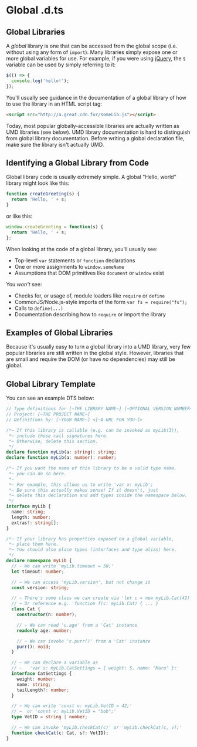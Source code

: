 # Global .d.ts

## Global Libraries

<!--
TODO:

1. mention that global nearly always means 'browser'
2. if you have a global library that you suspect is UMD, look for instructions on
   a. how to import it
   b. -OR- how to make it work with webpack
3. Make the page follow the structure of documentation,usage,source example.

-->

A _global_ library is one that can be accessed from the global scope (i.e. without using any form of `import`).
Many libraries simply expose one or more global variables for use.
For example, if you were using [jQuery](https://jquery.com/), the `$` variable can be used by simply referring to it:

```ts
$(() => {
  console.log('hello!');
});
```

You'll usually see guidance in the documentation of a global library of how to use the library in an HTML script tag:

```html
<script src="http://a.great.cdn.for/someLib.js"></script>
```

Today, most popular globally-accessible libraries are actually written as UMD libraries (see below).
UMD library documentation is hard to distinguish from global library documentation.
Before writing a global declaration file, make sure the library isn't actually UMD.

## Identifying a Global Library from Code

Global library code is usually extremely simple.
A global "Hello, world" library might look like this:

```js
function createGreeting(s) {
  return 'Hello, ' + s;
}
```

or like this:

```js
window.createGreeting = function(s) {
  return 'Hello, ' + s;
};
```

When looking at the code of a global library, you'll usually see:

- Top-level `var` statements or `function` declarations
- One or more assignments to `window.someName`
- Assumptions that DOM primitives like `document` or `window` exist

You _won't_ see:

- Checks for, or usage of, module loaders like `require` or `define`
- CommonJS/Node.js-style imports of the form `var fs = require("fs");`
- Calls to `define(...)`
- Documentation describing how to `require` or import the library

## Examples of Global Libraries

Because it's usually easy to turn a global library into a UMD library, very few popular libraries are still written in the global style.
However, libraries that are small and require the DOM (or have _no_ dependencies) may still be global.

## Global Library Template

You can see an example DTS below:

```ts
// Type definitions for [~THE LIBRARY NAME~] [~OPTIONAL VERSION NUMBER~]
// Project: [~THE PROJECT NAME~]
// Definitions by: [~YOUR NAME~] <[~A URL FOR YOU~]>

/*~ If this library is callable (e.g. can be invoked as myLib(3)),
 *~ include those call signatures here.
 *~ Otherwise, delete this section.
 */
declare function myLib(a: string): string;
declare function myLib(a: number): number;

/*~ If you want the name of this library to be a valid type name,
 *~ you can do so here.
 *~
 *~ For example, this allows us to write 'var x: myLib';
 *~ Be sure this actually makes sense! If it doesn't, just
 *~ delete this declaration and add types inside the namespace below.
 */
interface myLib {
  name: string;
  length: number;
  extras?: string[];
}

/*~ If your library has properties exposed on a global variable,
 *~ place them here.
 *~ You should also place types (interfaces and type alias) here.
 */
declare namespace myLib {
  // ~ We can write 'myLib.timeout = 50;'
  let timeout: number;

  // ~ We can access 'myLib.version', but not change it
  const version: string;

  // ~ There's some class we can create via 'let c = new myLib.Cat(42)'
  // ~ Or reference e.g. 'function f(c: myLib.Cat) { ... }
  class Cat {
    constructor(n: number);

    // ~ We can read 'c.age' from a 'Cat' instance
    readonly age: number;

    // ~ We can invoke 'c.purr()' from a 'Cat' instance
    purr(): void;
  }

  // ~ We can declare a variable as
  // ~   'var s: myLib.CatSettings = { weight: 5, name: "Maru" };'
  interface CatSettings {
    weight: number;
    name: string;
    tailLength?: number;
  }

  // ~ We can write 'const v: myLib.VetID = 42;'
  // ~  or 'const v: myLib.VetID = "bob";'
  type VetID = string | number;

  // ~ We can invoke 'myLib.checkCat(c)' or 'myLib.checkCat(c, v);'
  function checkCat(c: Cat, s?: VetID);
}
```
